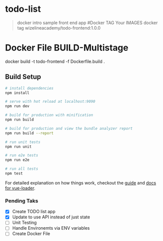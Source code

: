 # todo-list

> docker intro sample front end app
#Docker TAG Your IMAGES
docker tag <tag id> wizelineacademy/todo-frontend:1.0.0

# Docker File BUILD-Multistage
docker build -t todo-frontend -f Dockerfile.build .

## Build Setup

``` bash
# install dependencies
npm install

# serve with hot reload at localhost:9090
npm run dev

# build for production with minification
npm run build

# build for production and view the bundle analyzer report
npm run build --report

# run unit tests
npm run unit

# run e2e tests
npm run e2e

# run all tests
npm test
```

For detailed explanation on how things work, checkout the [guide](http://vuejs-templates.github.io/webpack/) and [docs for vue-loader](http://vuejs.github.io/vue-loader).

### Pending Taks

- [x] Create TODO list app
- [x] Update to use API instead of just state
- [ ] Unit Testing
- [ ] Handle Environemts via ENV variables
- [ ] Create Docker File
